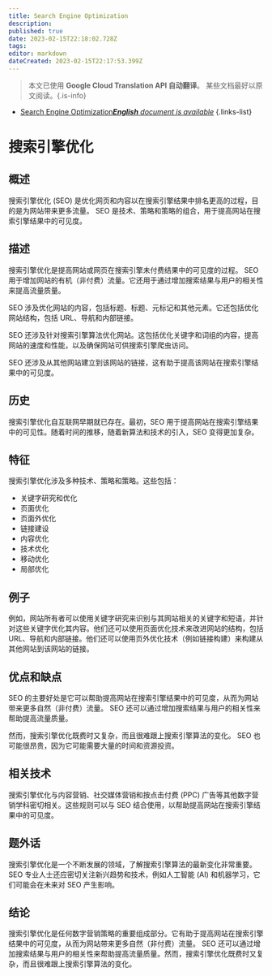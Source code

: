 ```yaml
---
title: Search Engine Optimization
description: 
published: true
date: 2023-02-15T22:18:02.728Z
tags: 
editor: markdown
dateCreated: 2023-02-15T22:17:53.399Z
---
```


> 本文已使用 **Google Cloud Translation API 自动翻译**。
某些文档最好以原文阅读。{.is-info}



- [Search Engine Optimization***English** document is available*](/en/Knowledge-base/Dictionary/search-engine-optimization)
{.links-list}


# 搜索引擎优化

## 概述
搜索引擎优化 (SEO) 是优化网页和内容以在搜索引擎结果中排名更高的过程，目的是为网站带来更多流量。 SEO 是技术、策略和策略的组合，用于提高网站在搜索引擎结果中的可见度。

## 描述
搜索引擎优化是提高网站或网页在搜索引擎未付费结果中的可见度的过程。 SEO 用于增加网站的有机（非付费）流量。它还用于通过增加搜索结果与用户的相关性来提高流量质量。

SEO 涉及优化网站的内容，包括标题、标题、元标记和其他元素。它还包括优化网站结构，包括 URL、导航和内部链接。

SEO 还涉及针对搜索引擎算法优化网站。这包括优化关键字和词组的内容，提高网站的速度和性能，以及确保网站可供搜索引擎爬虫访问。

SEO 还涉及从其他网站建立到该网站的链接，这有助于提高该网站在搜索引擎结果中的可见度。

## 历史
搜索引擎优化自互联网早期就已存在。最初，SEO 用于提高网站在搜索引擎结果中的可见性。随着时间的推移，随着新算法和技术的引入，SEO 变得更加复杂。

## 特征
搜索引擎优化涉及多种技术、策略和策略。这些包括：

- 关键字研究和优化
- 页面优化
- 页面外优化
- 链接建设
- 内容优化
- 技术优化
- 移动优化
- 局部优化

## 例子
例如，网站所有者可以使用关键字研究来识别与其网站相关的关键字和短语，并针对这些关键字优化其内容。他们还可以使用页面优化技术来改进网站的结构，包括 URL、导航和内部链接。他们还可以使用页外优化技术（例如链接构建）来构建从其他网站到该网站的链接。

## 优点和缺点
SEO 的主要好处是它可以帮助提高网站在搜索引擎结果中的可见度，从而为网站带来更多自然（非付费）流量。 SEO 还可以通过增加搜索结果与用户的相关性来帮助提高流量质量。

然而，搜索引擎优化既费时又复杂，而且很难跟上搜索引擎算法的变化。 SEO 也可能很昂贵，因为它可能需要大量的时间和资源投资。

## 相关技术
搜索引擎优化与内容营销、社交媒体营销和按点击付费 (PPC) 广告等其他数字营销学科密切相关。这些规则可以与 SEO 结合使用，以帮助提高网站在搜索引擎结果中的可见度。

## 题外话
搜索引擎优化是一个不断发展的领域，了解搜索引擎算法的最新变化非常重要。 SEO 专业人士还应密切关注新兴趋势和技术，例如人工智能 (AI) 和机器学习，它们可能会在未来对 SEO 产生影响。

## 结论
搜索引擎优化是任何数字营销策略的重要组成部分。它有助于提高网站在搜索引擎结果中的可见度，从而为网站带来更多自然（非付费）流量。 SEO 还可以通过增加搜索结果与用户的相关性来帮助提高流量质量。然而，搜索引擎优化既费时又复杂，而且很难跟上搜索引擎算法的变化。